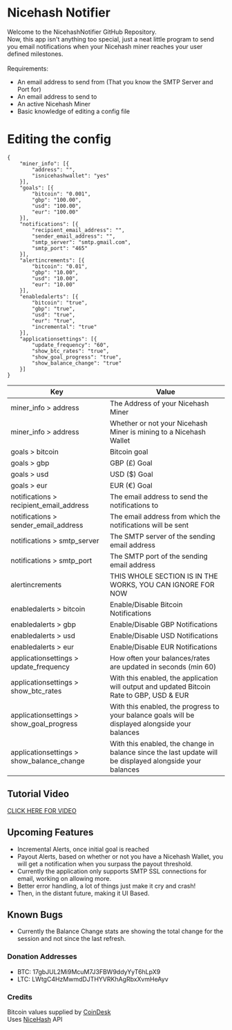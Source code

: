 # Nicehash Notifier
Welcome to the NicehashNotifier GitHub Repository.<br />
Now, this app isn't anything too special, just a neat little program to send you email notifications when your Nicehash miner reaches your user defined milestones.<br />
<br />
Requirements:<br />
* An email address to send from (That you know the SMTP Server and Port for)
* An email address to send to
* An active Nicehash Miner
* Basic knowledge of editing a config file

# Editing the config
```
{
	"miner_info": [{
		"address": "",
		"isnicehashwallet": "yes"
	}],
	"goals": [{
		"bitcoin": "0.001",
		"gbp": "100.00",
		"usd": "100.00",
		"eur": "100.00"
	}],
	"notifications": [{
		"recipient_email_address": "",
		"sender_email_address": "",
		"smtp_server": "smtp.gmail.com",
		"smtp_port": "465"
	}],
	"alertincrements": [{
		"bitcoin": "0.01",
		"gbp": "10.00",
		"usd": "10.00",
		"eur": "10.00"
	}],
	"enabledalerts": [{
		"bitcoin": "true",
		"gbp": "true",
		"usd": "true",
		"eur": "true",
		"incremental": "true"
	}],
	"applicationsettings": [{
		"update_frequency": "60",
		"show_btc_rates": "true",
		"show_goal_progress": "true",
		"show_balance_change": "true"
	}]
}
```
Key | Value
------------- | -------------
miner_info > address  | The Address of your Nicehash Miner
miner_info > address  | Whether or not your Nicehash Miner is mining to a Nicehash Wallet
goals > bitcoin | Bitcoin goal
goals > gbp | GBP (£) Goal
goals > usd | USD ($) Goal
goals > eur | EUR (€) Goal
notifications > recipient_email_address | The email address to send the notifications to
notifications > sender_email_address | The email address from which the notifications will be sent
notifications > smtp_server | The SMTP server of the sending email address
notifications > smtp_port | The SMTP port of the sending email address
alertincrements | THIS WHOLE SECTION IS IN THE WORKS, YOU CAN IGNORE FOR NOW
enabledalerts > bitcoin | Enable/Disable Bitcoin Notifications
enabledalerts > gbp | Enable/Disable GBP Notifications
enabledalerts > usd | Enable/Disable USD Notifications
enabledalerts > eur | Enable/Disable EUR Notifications
applicationsettings > update_frequency | How often your balances/rates are updated in seconds (min 60)
applicationsettings > show_btc_rates | With this enabled, the application will output and updated Bitcoin Rate to GBP, USD & EUR
applicationsettings > show_goal_progress | With this enabled, the progress to your balance goals will be displayed alongside your balances
applicationsettings > show_balance_change | With this enabled, the change in balance since the last update will be displayed alongside your balances

## Tutorial Video
[CLICK HERE FOR VIDEO](https://www.youtube.com/watch?v=jZXbtcE4GPI)


## Upcoming Features
* Incremental Alerts, once initial goal is reached
* Payout Alerts, based on whether or not you have a Nicehash Wallet, you will get a notification when you surpass the payout threshold.
* Currently the application only supports SMTP SSL connections for email, working on allowing more.
* Better error handling, a lot of things just make it cry and crash!
* Then, in the distant future, making it UI Based.

## Known Bugs
* Currently the Balance Change stats are showing the total change for the session and not since the last refresh.

### Donation Addresses
* BTC: 17gbJUL2Mi9McuM7J3FBW9ddyYyT6hLpX9
* LTC: LWtgC4HzMwmdDJTHYVRKhAgRbxXvmHeAyv

### Credits
Bitcoin values supplied by [CoinDesk](https://www.coindesk.com/) <br />
Uses [NiceHash](https://www.nicehash.com/) API
